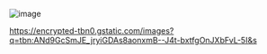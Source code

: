 ![image](https://github.com/GedelaTriveni/G.TRIVENI/assets/152489814/31e8b22a-3fcc-4f4c-a8de-25e16cb56a2d)

https://encrypted-tbn0.gstatic.com/images?q=tbn:ANd9GcSmJE_jryiGDAs8aonxmB--J4t-bxtfgOnJXbFvL-5I&s
